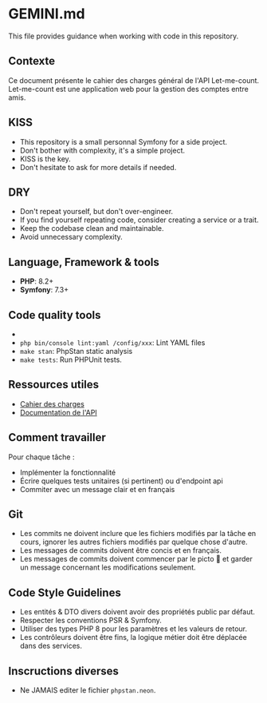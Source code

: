 # GEMINI.md

This file provides guidance when working with code in this repository.

## Contexte

Ce document présente le cahier des charges général de l'API Let-me-count.
Let-me-count est une application web pour la gestion des comptes entre amis.

## KISS

- This repository is a small personnal Symfony for a side project.
- Don't bother with complexity, it's a simple project.
- KISS is the key.
- Don't hesitate to ask for more details if needed.

## DRY

- Don't repeat yourself, but don't over-engineer.
- If you find yourself repeating code, consider creating a service or a trait.
- Keep the codebase clean and maintainable.
- Avoid unnecessary complexity.

## Language, Framework & tools

- **PHP**: 8.2+
- **Symfony**: 7.3+

## Code quality tools
- 
- `php bin/console lint:yaml /config/xxx`: Lint YAML files
- `make stan`: PhpStan static analysis
- `make tests`: Run PHPUnit tests.

## Ressources utiles

- [Cahier des charges](doc/cahier_des_charges_v1.md)
- [Documentation de l'API](doc/openapi.json)

## Comment travailler

Pour chaque tâche :
- Implémenter la fonctionnalité
- Écrire quelques tests unitaires (si pertinent) ou d'endpoint api
- Commiter avec un message clair et en français

## Git

- Les commits ne doivent inclure que les fichiers modifiés par la tâche en cours, ignorer les autres fichiers modifiés par quelque chose d'autre.
- Les messages de commits doivent être concis et en français.
- Les messages de commits doivent commencer par le picto 🤖 et garder un message concernant les modifications seulement.

## Code Style Guidelines

- Les entités & DTO divers doivent avoir des propriétés public par défaut.
- Respecter les conventions PSR & Symfony.
- Utiliser des types PHP 8 pour les paramètres et les valeurs de retour.
- Les contrôleurs doivent être fins, la logique métier doit être déplacée dans des services.

## Inscructions diverses

- Ne JAMAIS editer le fichier `phpstan.neon`.

